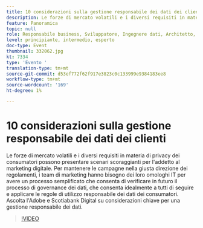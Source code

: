 ```yaml
---
title: 10 considerazioni sulla gestione responsabile dei dati dei clienti
description: Le forze di mercato volatili e i diversi requisiti in materia di privacy dei consumatori possono presentare scenari scoraggianti per l'addetto al marketing digitale. Per mantenere le campagne nella giusta direzione dei regolamenti, i team di marketing hanno bisogno dei loro omologhi IT per avere un processo semplificato che consenta di verificare in futuro il processo di governance dei dati, che consenta idealmente a tutti di seguire e applicare le regole di utilizzo responsabile dei dati dei consumatori. Ascolta l'Adobe e Scotiabank Digital su considerazioni chiave per una gestione responsabile dei dati.
feature: Panoramica
topic: null
role: Responsabile business, Sviluppatore, Ingegnere dati, Architetto, Architetto dati, Amministratore, Leader
level: principiante, intermedio, esperto
doc-type: Event
thumbnail: 332062.jpg
kt: 7334
type: 'Evento '
translation-type: tm+mt
source-git-commit: d53ef772f62f917e3823c0c133999e9384183ee8
workflow-type: tm+mt
source-wordcount: '169'
ht-degree: 1%

---
```



# 10 considerazioni sulla gestione responsabile dei dati dei clienti

Le forze di mercato volatili e i diversi requisiti in materia di privacy dei consumatori possono presentare scenari scoraggianti per l&#39;addetto al marketing digitale. Per mantenere le campagne nella giusta direzione dei regolamenti, i team di marketing hanno bisogno dei loro omologhi IT per avere un processo semplificato che consenta di verificare in futuro il processo di governance dei dati, che consenta idealmente a tutti di seguire e applicare le regole di utilizzo responsabile dei dati dei consumatori. Ascolta l&#39;Adobe e Scotiabank Digital su considerazioni chiave per una gestione responsabile dei dati.

>[!VIDEO](https://video.tv.adobe.com/v/332062/?quality=12&learn=on)
